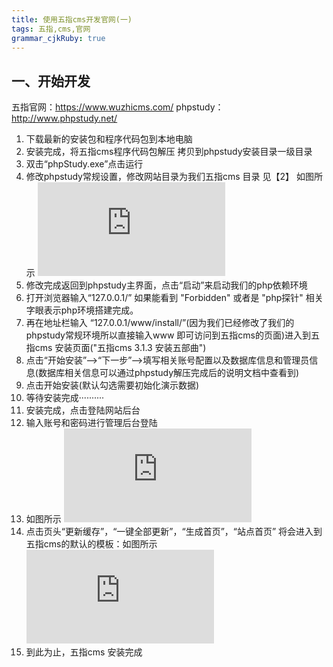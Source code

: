 ```yaml
---
title: 使用五指cms开发官网(一)
tags: 五指,cms,官网
grammar_cjkRuby: true
---
```


## 一、开始开发
五指官网：https://www.wuzhicms.com/
phpstudy：http://www.phpstudy.net/

 1. 下载最新的安装包和程序代码包到本地电脑   
 2. 安装完成，将五指cms程序代码包解压 拷贝到phpstudy安装目录一级目录
 3. 双击“phpStudy.exe”点击运行 
 4. 修改phpstudy常规设置，修改网站目录为我们五指cms 目录 见【2】 如图所示 ![phpStudy][1]
 5. 修改完成返回到phpstudy主界面，点击“启动”来启动我们的php依赖环境
 6. 打开浏览器输入“127.0.0.1/”  如果能看到 "Forbidden" 或者是 "php探针" 相关字眼表示php环境搭建完成。
 7. 再在地址栏输入 “127.0.0.1/www/install/”(因为我们已经修改了我们的phpstudy常规环境所以直接输入www 即可访问到五指cms的页面)进入到五指cms 安装页面("五指cms 3.1.3 安装五部曲")
 8. 点击“开始安装”-->“下一步”-->填写相关账号配置以及数据库信息和管理员信息(数据库相关信息可以通过phpstudy解压完成后的说明文档中查看到)
 9. 点击开始安装(默认勾选需要初始化演示数据)
 10. 等待安装完成··········
 11. 安装完成，点击登陆网站后台
 12. 输入账号和密码进行管理后台登陆
 13. 如图所示 ![admin][2]
 14. 点击页头“更新缓存”，“一键全部更新”，“生成首页”，“站点首页” 将会进入到五指cms的默认的模板：如图所示![wuzhi cms][3]
 15. 到此为止，五指cms 安装完成


  [1]: http://xxx.freeimage.us/image.php?id=1E9C_586464EA "1482974384376.jpg"
  [2]: http://xxx.freeimage.us/image.php?id=AFCE_5864689D "14829743843g6.jpg"
  [3]: http://xxx.freeimage.us/image.php?id=28EF_586469B9 "14829743b43g6.jpg"
